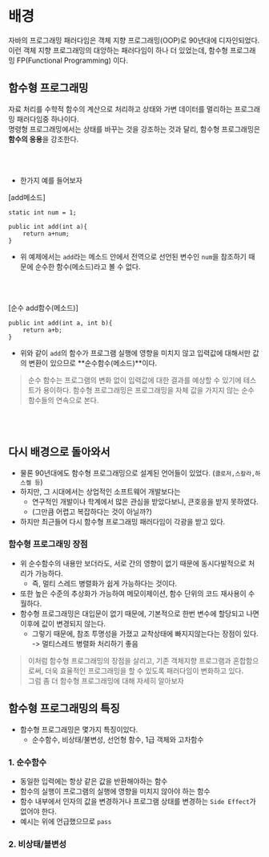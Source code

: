 # 배경
자바의 프로그래밍 패러다임은 객체 지향 프로그래밍(OOP)로 90년대에 디자인되었다.   
이런 객체 지향 프로그래밍의 대앙하는 패러다임이 하나 더 있었는데, 함수형 프로그래밍 FP(Functional Programming) 이다.

## 함수형 프로그래밍
자료 처리를 수학적 함수의 계산으로 처리하고 상태와 가변 데이터를 멀리하는 프로그래밍 패러다임중 하나이다.   
명령형 프로그래밍에서는 상태를 바꾸는 것을 강조하는 것과 달리,  함수형 프로그래밍은 **함수의 응용**을 강조한다. 

<br></br>

- 한가지 예를 들어보자

\[add메소드\]
```
static int num = 1;

public int add(int a){
    return a+num;
}
```
 - 위 예제에서는 `add`라는 메소드 안에서 전역으로 선언된 변수인 `num`을 참조하기 때문에 순수한 함수(메소드)라고 볼 수 없다.

<br></br>

\[순수 add함수(메소드)\]
```
public int add(int a, int b){
    return a+b;
}
```
- 위와 같이 `add`의 함수가 프로그램 실행에 영향을 미치지 않고 입력값에 대해서만 값의 변환이 있으므로 **순수함수(메소드)**이다.

> 순수 함수는 프로그램의 변화 없이 입력값에 대한 결과를 예상할 수 있기에 테스트가 용이하다.
> 함수형 프로그래밍은 프로그래밍을 자체 값을 가지지 않는 순수함수들의 연속으로 본다.


<br></br>

## 다시 배경으로 돌아와서 
 - 물론 90년대에도 함수형 프로그래밍으로 설계된 언어들이 있었다. (`클로저,스칼라,하스켈 등`)
 - 하지만, 그 시대에서는 상업적인 소프트웨어 개발보다는 
    - 연구적인 개발이나 학계에서 많은 관심을 받았다보니, 큰호응을 받지 못하였다. 
    - (그만큼 어렵고 복잡하다는 것이 아닐까?)
 - 하지만 최근들어 다시 함수형 프로그래밍 패러다임이 각광을 받고 있다.
 
 ### 함수형 프로그래밍 장점
  - 위 순수함수의 내용만 보더라도, 서로 간의 영향이 없기 때문에 동시다발적으로 처리가 가능하다. 
      - 즉, 멀티 스레드 병렬화가 쉽게 가능하다는 것이다.
  - 또한 높은 수준의 추상화가 가능하여 메모이제이션, 함수 단위의 코드 재사용이 수월하다.
  - 함수형 프로그래밍은 대입문이 없기 때문에, 기본적으로 한번 변수에 할당되고 나면 이후에 값이 변경되지 않는다.
      - 그렇기 때문에, 참조 투명성을 가졌고 교착상태에 빠지지않는다는 장점이 있다. -> 멀티스레드 병렬화 처리하기 좋음
  
> 이처럼 함수형 프로그래밍의 장점을 살리고, 기존 객체지향 프로그램과 혼합함으로써, 더욱 효율적인 프로그래밍을 할 수 있도록 패러다임이 변화하고 있다.   
> 그럼 좀 더 함수형 프로그래밍에 대해 자세히 알아보자

## 함수형 프로그래밍의 특징
 - 함수형 프로그래밍은 몇가지 특징이있다.
    - 순수함수, 비상태/불변성, 선언형 함수, 1급 객체와 고차함수
 
### 1. 순수함수
- 동일한 입력에는 항상 같은 값을 반환해야하는 함수
- 함수의 실행이 프로그램의 실행에 영향을 미치지 않아야 하는 함수
- 함수 내부에서 인자의 값을 변경하거나 프로그램 상태를 변경하는 `Side Effect`가 없어야 한다.
- 예시는 위에 언급했으므로 `pass`

### 2. 비상태/블변성
